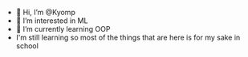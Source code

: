 - 👋 Hi, I’m @Kyomp
- 👀 I’m interested in ML
- 🌱 I’m currently learning OOP
- I'm still learning so most of the things that are here is for my sake in school
